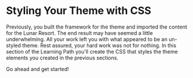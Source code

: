 # Styling Your Theme with CSS

Previously, you built the framework for the theme and imported the content for
the Lunar Resort. The end result may have seemed a little underwhelming. All
your work left you with what appeared to be an un-styled theme. Rest assured,
your hard work was not for nothing. In this section of the Learning Path you'll
create the CSS that styles the theme elements you created in the previous
sections.

Go ahead and get started!

